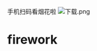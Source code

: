 手机扫码看烟花啦
![](https://images.gitee.com/uploads/images/2020/0309/155631_10c5f907_1664815.png "下载.png")
# firework
